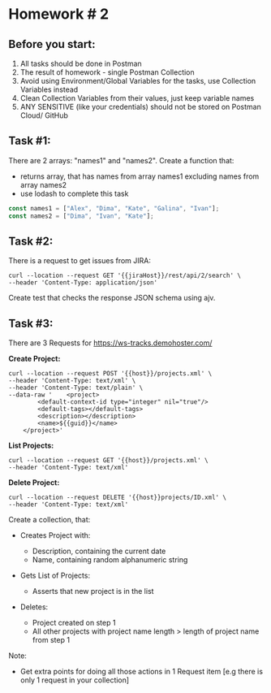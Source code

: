 # Homework # 2

## Before you start:

1. All tasks should be done in Postman
2. The result of homework - single Postman Collection
3. Avoid using Environment/Global Variables for the tasks, use Collection Variables instead
4. Clean Collection Variables from their values, just keep variable names
5. ANY SENSITIVE (like your credentials) should not be stored on Postman Cloud/ GitHub

## Task #1:

There are 2 arrays: "names1" and "names2". Create a function that:
- returns array, that has names from array names1 excluding names from array names2
- use lodash to complete this task

```javascript
const names1 = ["Alex", "Dima", "Kate", "Galina", "Ivan"];
const names2 = ["Dima", "Ivan", "Kate"];
```

## Task #2:

There is a request to get issues from JIRA:
```curl
curl --location --request GET '{{jiraHost}}/rest/api/2/search' \
--header 'Content-Type: application/json' 
```

Create test that checks the response JSON schema using ajv.

## Task #3:

There are 3 Requests for https://ws-tracks.demohoster.com/

**Create Project:**

```curl
curl --location --request POST '{{host}}/projects.xml' \
--header 'Content-Type: text/xml' \
--header 'Content-Type: text/plain' \
--data-raw '    <project>
        <default-context-id type="integer" nil="true"/>
        <default-tags></default-tags>
        <description></description>
        <name>${{guid}}</name>
    </project>'
```

**List Projects:**

```curl
curl --location --request GET '{{host}}/projects.xml' \
--header 'Content-Type: text/xml'
```

**Delete Project:**

```curl
curl --location --request DELETE '{{host}}projects/ID.xml' \
--header 'Content-Type: text/xml'
```

Create a collection, that:
* Creates Project with:
  * Description, containing the current date
  * Name, containing random alphanumeric string

* Gets List of Projects:
  * Asserts that new project is in the list

* Deletes:
  * Project created on step 1
  * All other projects with project name length > length of project name from step 1

Note:
* Get extra points for doing all those actions in 1 Request item [e.g there is only 1 request in your collection]

